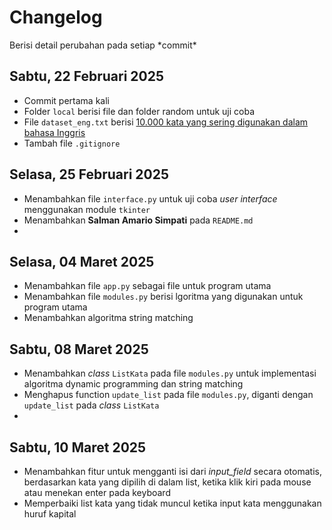 # Changelog

<p>Berisi detail perubahan pada setiap *commit*</p>

## Sabtu, 22 Februari 2025
- Commit pertama kali
- Folder `local` berisi file dan folder random untuk uji coba
- File `dataset_eng.txt` berisi [10.000 kata yang sering digunakan dalam bahasa Inggris](https://github.com/first20hours/google-10000-english)
- Tambah file `.gitignore` 

## Selasa, 25 Februari 2025
- Menambahkan file `interface.py` untuk uji coba *user interface* menggunakan module `tkinter`
- Menambahkan **Salman Amario Simpati** pada `README.md`
- 
## Selasa, 04 Maret 2025
- Menambahkan file `app.py` sebagai file untuk program utama
- Menambahkan file `modules.py` berisi lgoritma yang digunakan untuk program utama
- Menambahkan algoritma string matching
  
## Sabtu, 08 Maret 2025
- Menambahkan *class* `ListKata` pada file `modules.py` untuk implementasi algoritma dynamic programming dan string matching
- Menghapus function `update_list` pada file `modules.py`, diganti dengan `update_list` pada *class* `ListKata`
- 
## Sabtu, 10 Maret 2025
- Menambahkan fitur untuk mengganti isi dari *input_field* secara otomatis, berdasarkan kata yang dipilih di dalam list, ketika klik kiri pada mouse atau menekan enter pada keyboard
- Memperbaiki list kata yang tidak muncul ketika input kata menggunakan huruf kapital